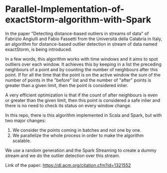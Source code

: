 # Parallel-Implementation-of-exactStorm-algorithm-with-Spark

In the paper "Detecting distance-based outliers in streams of data" of Fabrizio Angiulli and Fabio Fassetti from the Università della Calabria in Italy, an algorithm for distance-based outlier detection in stream of data named exactStorm, is being introduced.

In a few words, this algorithm works with time windows and it aims to spot outliers over each window. It achieves this by keeping in a list the preceding neighbours of a point and by counting the number of neighbours after this point. If for all the time that the point is on the active window the sum of the number of points in the "before" list and the number of "after" points is greater than a given limit, then the point is considered inlier.

A very efficient optimization is that if the count of after neighbours is even or greater than the given limit, then this point is considered a safe inlier and there is no need to check its status on every window change.

In this repo, there is this algorithm implemented in Scala and Spark, but with two major changes:
1. We consider the points coming in batches and not one by one.
2. We parallelize the whole process in order to make the algorithm scalable.  

We use a random generation and the Spark Streaming to create a dummy stream and we do the outlier detection over this stream.

Link of the paper: https://dl.acm.org/citation.cfm?id=1321552
